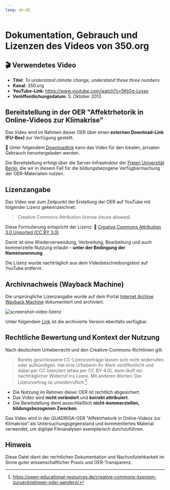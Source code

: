 ```yaml
---
lang: de-DE
---
```


# Dokumentation, Gebrauch und Lizenzen des Videos von 350.org 

## 🎬 Verwendetes Video

- **Titel**: *To understand climate change, understand these three numbers*
- **Kanal**: 350.org
- **YouTube-Link**:  <a href="https://www.youtube.com/watch?v=5KtGg-Lvxso" class="external-link" target="_blank">https://www.youtube.com/watch?v=5KtGg-Lvxso</a> 
- **Veröffentlichungsdatum**: 5. Oktober 2013

## Bereitstellung in der OER "Affektrhetorik in Online-Videos zur Klimakrise"

Das Video wird im Rahmen dieser OER über einen **externen Download-Link (FU-Box)** zur Verfügung gestellt.

🔗 Unter folgendem <a href="https://box.fu-berlin.de/s/LAryL6sa7sEXFEa" class="external-link" target="_blank">Downloadlink</a> kann das Video für den lokalen, privaten Gebrauch heruntergeladen werden.

Die Bereitstellung erfolgt über die Server-Infrastruktur der <a href="https://www.fu-berlin.de/" class="external-link" target="_blank">Freien Universität Berlin</a>, die wir in diesem Fall für die bildungsbezogene Verfügbarmachung der OER-Materialien nutzen.

## Lizenzangabe

Das Video war zum Zeitpunkt der Erstellung der OER auf YouTube mit folgender Lizenz gekennzeichnet:

> Creative Commons Attribution license (reuse allowed)

Diese Formulierung entspricht der Lizenz:
🔗 <a href="https://creativecommons.org/licenses/by/3.0/" class="external-link" target="_blank">Creative Commons Attribution 3.0 Unported (CC BY 3.0)</a>

Damit ist eine Wiederverwendung, Verbreitung, Bearbeitung und auch kommerzielle Nutzung erlaubt – **unter der Bedingung der Namensnennung**.

Die Lizenz wurde nachträglich aus dem Videobeschreibungstext auf YouTube entfernt. 

## Archivnachweis (Wayback Machine)

Die ursprüngliche Lizenzangabe wurde auf dem Portal <a href="https://web.archive.org/" class="external-link" target="_blank">Internet Archive Wayback Machine</a> dokumentiert und archiviert.

![screenshot-video-lizenz](../Bewegtes-Bild-Fallstudie-1/assets/screenshot-video-license-archive.png)

Unter folgendem <a href="https://web.archive.org/web/20201128020511/https://www.youtube.com/watch?v=5KtGg-Lvxso" class="external-link" target="_blank">Link</a> ist die archivierte Version ebenfalls verfügbar.

## Rechtliche Bewertung und Kontext der Nutzung

Nach deutschem Urheberrecht und den Creative-Commons-Richtlinien gilt:

> Bereits geschlossene CC-Lizenzverträge lassen sich nicht widerrufen oder aufkündigen. Hat eine Urheberin ihr Werk veröffentlicht und dabei per CC lizenziert (etwa per CC BY-4.0), dann läuft ein nachträglicher Widerruf ins Leere. Mit anderen Worten: Der Lizenzvertrag ist unwiderruflich [^url-oer].

* Die Nutzung im Rahmen dieser OER ist rechtlich abgesichert.
* Das Video wird **nicht verändert** und **korrekt attribuiert**.
* Die Bereitstellung dient ausschließlich **nicht-kommerziellen, bildungsbezogenen Zwecken**.

[^url-oer]: <https://open-educational-resources.de/creative-commons-lizenzen-zuruecknehmen-oder-aendern/>

Das Video wird in der QUADRIGA-OER "Affektrhetorik in Online-Videos zur Klimakrise" als Untersuchungsgegenstand und kommentiertes Material verwendet, um digitale Filmanalysen exemplarisch durchzuführen. 

## Hinweis

Diese Datei dient der rechtlichen Dokumentation und Nachvollziehbarkeit im Sinne guter wissenschaftlicher Praxis und OER-Transparenz.

